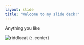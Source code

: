 ```yaml
---
layout: slide
title: "Welcome to my slide deck!"
---
```


Anything you like

![riddlocat](https://octodex.github.com/images/riddlocat.png)
{: .center}

